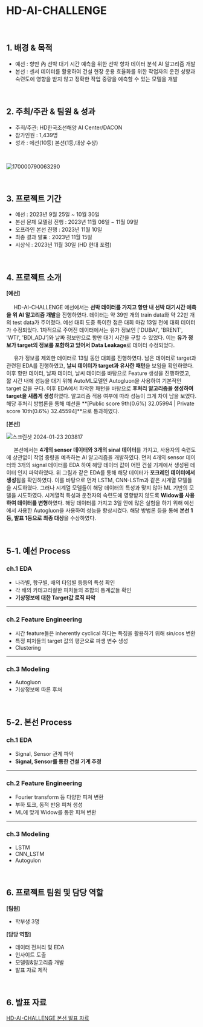 # HD-AI-CHALLENGE

<br/>

## 1. 배경 & 목적
 
- 예선 : 항만 內 선박 대기 시간 예측을 위한 선박 항차 데이터 분석 AI 알고리즘 개발
- 본선 : 센서 데이터를 활용하여 건설 현장 운용 효율화를 위한 작업자의 운전 성향과 숙련도에 영향을 받지 않고 정확한 작업 중량을 예측할 수 있는 모델을 개발

<br/>

## 2. 주최/주관 & 팀원 & 성과

- 주최/주관: HD한국조선해양 AI Center/DACON
- 참가인원 : 1,439명
- 성과 : 에선(10등) 본선(1등,대상 수상)
<br/>

![170000790063290](https://github.com/yugwangyeol/HD-AI_Challenge/assets/72298825/6e58aaa6-6a8a-4ede-8dde-a1828ef08482)

<br/>

## 3. 프로젝트 기간

- 예선 : 2023년 9월 25일 ~ 10월 30일
- 본선 문제 모델링 진행 : 2023년 11월 06일 ~ 11월 09일
- 오프라인 본선 진행 : 2023년 11월 10일
- 최종 결과 발표 : 2023년 11월 15일
- 시상식 : 2023년 11월 30일 (HD 현대 포럼)

<br/>

## 4. 프로젝트 소개

**[예선]**  
<br/>
&nbsp;&nbsp;&nbsp;&nbsp; HD-AI-CHALLENGE 예선에서는 **선박 데이터를 가지고 항만 내 선박 대기시간 에측을 위 AI 알고리즘 개발**을 진행하였다. 데이터는 약 39만 개의 train data와 약 22만 개의 test data가 주어졌다. 예선 대회 도중 특이한 점은 대회 마감 13일 전에 대회 데이터가 수정되었다. 1차적으로 주어진 데이터에서는 유가 정보인 ['DUBAI', 'BRENT', 'WTI', 'BDI_ADJ']와 날짜 정보만으로 항만 대기 시간을 구할 수 있었다. 이는 **유가 정보가 target의 정보를 포함하고 있어서 Data Leakage**로 데이터 수정되었다.  

&nbsp;&nbsp;&nbsp;&nbsp; 유가 정보를 제외한 데이터로 13일 동안 대회를 진행하였다. 남은 데이터로 target과 관련된 EDA를 진행하였고, **날씨 데이터가 target과 유사한 패턴**을 보임을 확인하였다. 이후 항만 데이터, 날짜 데이터, 날씨 데이터를 바탕으로 Feature 생성을 진행하였고, 짧 시간 내에 성능을 대기 위해 AutoML모델인 Autogluon을 사용하여 기본적인 target 값을 구다. 이후 EDA에서 파악한 패턴을 바탕으로 **후처리 알고리즘을 생성하여 target을 새롭게 생성**하였다. 알고리즘 적용 여부에 따라 성능이 크게 차이 남을 보였다. 해당 후처리 방법론을 통해 예선을 **[Public score 9th(0.6%) 32.05994 | Private score 10th(0.6%) 32.45594]**으로 통과하였다.  

**[본선]**
<br/>

![스크린샷 2024-01-23 203817](https://github.com/yugwangyeol/HD-AI_Challenge/assets/72298825/f8ae4b47-d6c4-46ac-9c74-5961eda52f3c)

&nbsp;&nbsp;&nbsp;&nbsp; 본선에서는 **4개의 sensor 데이터와 3개의 sinal 데이터**를 가지고, 사용자의 숙련도에 상관없이 작업 중량을 예측하는 AI 알고리즘을 개발하였다. 먼저 4개의 sensor 데이터와 3개의 signal 데이터를 EDA 하여 해당 데이터 값이 어떤 건설 기계에서 생성된 데이터 인지 파악하였다. 위 그림과 같은 EDA를 통해 해당 데이터가 **포크레인 데이터에서 생성**됨을 확인하였다. 이를 바탕으로 먼저 LSTM, CNN-LSTm과 같은 시계열 모델들을 시도하였다. 그러나 시계열 모델들이 해당 데이터의 특성과 맞지 않아 ML 기반의 모델을 시도하였다. 시계열적 특성과 운전자의 숙련도에 영향받지 않도록 **Widow를 사용하여 데이터를 변형**하였다. 해당 데이터를 가지고 3일 안에 많은 실험을 하기 위해 예선에서 사용한 Autogluon을 사용하여 성능을 향상시켰다. 해당 방법론 등을 통해 **본선 1등, 발표 1등으로 최종 대상**을 수상하였다. 

<br/>

## 5-1. 예선 Process

### ch.1 EDA  

- 나라별, 항구별, 배의 타입별 등등의 특성 확인
- 각 배의 카테고리컬한 피처들의 조합의 통계값들 확인
- **기상정보에 대한 Target값 로직 파악**

---

### ch.2 Feature Engineering  

- 시간 feature들은 inherently cyclical 하다는 특징을 활용하기 위해 sin/cos 변환
- 특정 피처들의 target 값의 평균으로 파생 변수 생성
- Clustering

---

### ch.3 Modeling

- Autogluon
- 기상정보에 따른 후처

<br/>

## 5-2. 본선 Process

### ch.1 EDA  

- Signal, Sensor 관계 파악
- **Signal, Sensor를 통한 건설 기계 추정**

---

### ch.2 Feature Engineering  

- Fourier transform 등 다양한 피쳐 변환
- 부하 토크, 동적 반응 피쳐 생성
- ML에 맞게 Widow를 통한 피쳐 변환

---

### ch.3 Modeling

- LSTM
- CNN_LSTM
- Autogulon

<br/>

## 6. 프로젝트 팀원 및 담당 역할

**[팀원]**

- 학부생 3명

**[담당 역할]**

- 데이터 전처리 및 EDA
- 인사이트 도출
- 모델링&알고리즘 개발
- 발표 자료 제작

<br/>

## 6. 발표 자료

[HD-AI-CHALLENGE 본선 발표 자료](https://drive.google.com/file/d/1LucNwGaHszsWa-NIxNpl8cFeIRABim0f/view)  
